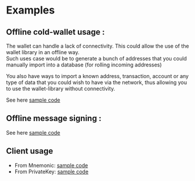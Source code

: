 # Examples

## Offline cold-wallet usage : 

The wallet can handle a lack of connectivity. This could allow the use of the wallet library in an offline way.   
Such uses case would be to generate a bunch of addresses that you could manually import into a database (for rolling incoming addresses)  

You also have ways to import a known address, transaction, account or any type of data that you could wish to have via the network,
thus allowing you to use the wallet-library without connectivity.  

See here [sample code](https://github.com/dashevo/platform/blob/master/packages/wallet-lib/examples/offline-wallet.js) 

## Offline message signing : 

See here [sample code](https://github.com/dashevo/platform/blob/master/packages/wallet-lib/examples/offline-wallet-signing-message.js) 

## Client usage

- From Mnemonic: [sample code](https://github.com/dashevo/platform/blob/master/packages/wallet-lib/examples/client-usage.js) 
- From PrivateKey: [sample code](https://github.com/dashevo/platform/blob/master/packages/wallet-lib/examples/client-usage-single-privateKey.js) 

